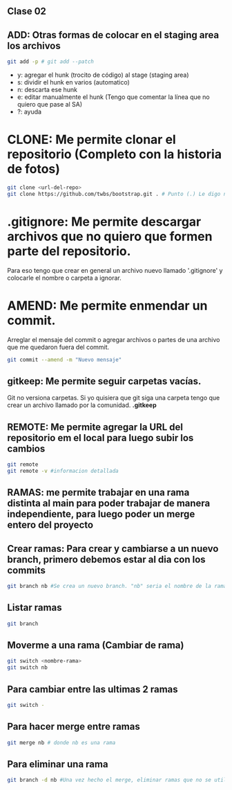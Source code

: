 ## Clase 02

## ADD: Otras formas de colocar en el staging area los archivos

```sh
git add -p # git add --patch
```

* y:  agregar el hunk (trocito de código) al stage (staging area)
* s:  dividir el hunk en varios (automatico)
* n:  descarta ese hunk
* e:  editar manualmente el hunk (Tengo que comentar la línea que no quiero que pase al SA)
* ?:  ayuda

# CLONE: Me permite clonar el repositorio (Completo con la historia de fotos)

```sh
git clone <url-del-repo>
git clone https://github.com/twbs/bootstrap.git . # Punto (.) Le digo no crees una carpeta, bajalo en el directorio (carpeta) sin crear una
```

# .gitignore: Me permite descargar archivos que no quiero que formen parte del repositorio.
Para eso tengo que crear en general un archivo nuevo llamado '.gitignore' y colocarle el nombre o carpeta a ignorar.

# AMEND: Me permite enmendar un commit.
Arreglar el mensaje del commit o agregar archivos o partes de una archivo que me quedaron fuera del commit.

```sh
git commit --amend -m "Nuevo mensaje"
```

## gitkeep: Me permite seguir carpetas vacías.
Git no versiona carpetas. Si yo quisiera que git siga una carpeta tengo que crear un archivo llamado por la comunidad. **.gitkeep**

## REMOTE: Me permite agregar la URL del repositorio em el local para luego subir los cambios

```sh
git remote 
git remote -v #informacion detallada
```

## RAMAS: me permite trabajar en una rama distinta al main para poder trabajar de manera independiente, para luego poder un merge entero del proyecto


## Crear ramas: Para crear y cambiarse a un nuevo branch, primero debemos estar al dia con los commits

```sh
git branch nb #Se crea un nuevo branch. "nb" seria el nombre de la rama
```

## Listar ramas

```sh
git branch
```

## Moverme a una rama (Cambiar de rama)

```sh
git switch <nombre-rama>
git switch nb
```
## Para cambiar entre las ultimas 2 ramas

```sh
git switch -
```

## Para hacer merge entre ramas

```sh
git merge nb # donde nb es una rama
```

## Para eliminar una rama 
```sh
git branch -d nb #Una vez hecho el merge, eliminar ramas que no se utilizan